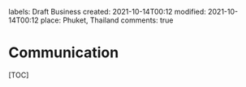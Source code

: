 labels: Draft
        Business
created: 2021-10-14T00:12
modified: 2021-10-14T00:12
place: Phuket, Thailand
comments: true

# Communication

[TOC]
